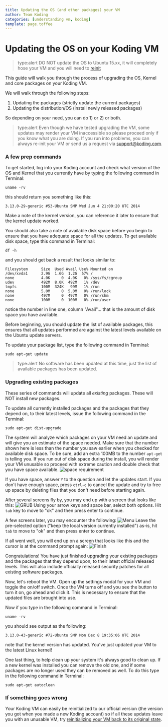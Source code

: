 ```yaml
---
title: Updating the OS (and other packages) your VM
author: Team Koding
categories: [understanding vm, koding]
template: page.toffee
---
```


# Updating the OS on your Koding VM
> type:alert
> DO NOT update the OS to Ubuntu 15.xx, it will completely hose your VM and you will
> need to [reinit](http://learn.koding.com/faq/vm-reinit/)

This guide will walk you through the process of upgrading the OS, Kernel and core packages on your Koding VM.

We will walk through the following steps:
1. Updating the packages (strictly update the current packages)
2. Updating the distribution/OS (install newly released packages)

So depending on your need, you can do 1) or 2) or both.

> type:alert
> Even though we have tested upgrading the VM, some updates may render your VM inaccessible so please proceed only if you know what you are doing. If you run into problems, you can always re-init your VM or send us a request via [support@koding.com](mailto:support@koding.com).


### A few prep commands
To get started, log into your Koding account and check what version of the OS and Kernel that
you currently have by typing the following command in Terminal:
```
uname -rv
```
this should return you something like this:
```
3.13.0-29-generic #53-Ubuntu SMP Wed Jun 4 21:00:20 UTC 2014
```
Make a note of the kernel version, you can reference it later to ensure that the kernel update
worked.

You should also take a note of available disk space before you begin to ensure that you have adequate
space for all the updates. To get available disk space, type this command in Terminal:
```
df -h
```
and you should get back a result that looks similar to:
```
Filesystem      Size  Used Avail Use% Mounted on
/dev/xvda1      2.9G  1.6G  1.2G  57% /
none            4.0K     0  4.0K   0% /sys/fs/cgroup
udev            492M  8.0K  492M   1% /dev
tmpfs           100M  324K   99M   1% /run
none            5.0M     0  5.0M   0% /run/lock
none            497M     0  497M   0% /run/shm
none            100M     0  100M   0% /run/user
```
notice the number in line one, column "Avail"... that is the amount of disk space you have available.

Before beginning, you should update the list of available packages, this ensures that all updates
performed are against the latest levels available on the Ubuntu update servers.

To update your package list, type the following command in Terminal:
```
sudo apt-get update
```
> type:alert
> No software has been updated at this time, just the list of available packages has been updated.

### Upgrading existing packages
These series of commands will update all _existing_ packages. These will NOT install new packages.

To update all currently installed packages and the packages that they depend on, to their latest levels, 
issue the following command in the Terminal:
```
sudo apt-get dist-upgrade
```
The system will analyze which packages on your VM need an update and will give you an estimate
of the space needed. Make sure that the number shown here is less than the number you saw earlier
when you checked for available disk space. To be sure, add an extra 100MB to the number `apt-get`
is telling you. If you run out of disk space during the install, you will render your VM unusable
so proceed with extreme caution and double check that you have space available.
![space requirement](upgradespace.png)

If you have space, answer `Y` to the question and let the updates start. If you don't have enough
space, press `ctrl-c` to cancel the update and try to free up space by deleting files that you don't
need before starting again.

After several screens fly by, you may end up with a screen that looks like this:
![GRUB](grub.png)
Using your arrow keys and space bar, select both options. Hit `tab` key to move to "ok" and then press
enter to continue.

A few screens later, you may encounter the following:
![Menu](menu.png)
Leave the pre-selected option ("keep the local version currently installed") as-is, hit `tab` to move
to "ok" and then press enter to continue.

If all went well, you will end up on a screen that looks like this and the cursor is at the command
prompt again:
![Finish](finish.png)

Congratulations! You have just finished upgrading your existing packages and the packages that they 
depend upon, to their latest official released levels. This will also include officially released 
security patches for all existing software packages.

Now, let's reboot the VM. Open up the settings modal for your VM and toggle the on/off switch. Once
the VM turns off and you see the button to turn it on, go ahead and click it. This is necessary
to ensure that the updated files are brought into use.

Now if you type in the following command in Terminal:
```
uname -rv
```
you should see output as the following:
```
3.13.0-43-generic #72-Ubuntu SMP Mon Dec 8 19:35:06 UTC 2014
```
note that the kernel version has updated. You've just updated your VM to the latest Linux
kernel!

One last thing, to help clean up your system it's always good to clean up.  If a new kernel was installed 
you can remove the old one, and if some packages are no longer used they can be removed as well.  To do this
type in the following command in Terminal:
```
sudo apt-get autoclean
```

### If something goes wrong
Your Koding VM can easily be reinitialized to our official version (the version you got when you
made a new Koding account) so if all these updates leave you with an unusable VM, try [reinitializing
your VM back to its original state](http://learn.koding.com/faq/vm-reinit/).
